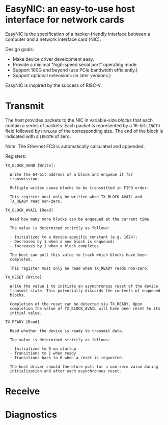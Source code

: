 # EasyNIC: an easy-to-use host interface for network cards

EasyNIC is the specification of a hacker-friendly interface between a
computer and a network interface card (NIC).

Design goals:
- Make device driver development easy.
- Provide a minimal "high-speed serial port" operating mode.
- Support 100G and beyond (use PCIe bandwidth efficiently.)
- Support optional extensions (in later versions.)

EasyNIC is inspired by the success of RISC-V.

# Transmit

The host provides packets to the NIC in variable-size *blocks* that
each contain a series of packets. Each packet is represented by a
16-bit `LENGTH` field followed by `PAYLOAD` of the corresponding
size. The end of the block is indicated with a `LENGTH` of zero.

Note: The Ethernet FCS is automatically calculated and appended.

Registers:

    TX_BLOCK_SEND [Write]:

      Write the 64-bit address of a block and enqueue it for
      transmission.

      Multiple writes cause blocks to be transmitted in FIFO order.

      This register must only be written when TX_BLOCK_AVAIL and
      TX_READY read non-zero.

    TX_BLOCK_AVAIL [Read]

      Read how many more blocks can be enqueued at the current time.

      The value is determined strictly as follows:

      - Initialized to a device-specific constant (e.g. 1024);
      - Decreases by 1 when a new block is enqueued;
      - Increases by 1 when a block completes.

      The host can poll this value to track which blocks have been
      completed.

      This register must only be read when TX_READY reads non-zero.

    TX_RESET [Write]

      Write the value 1 to initiate an asynchronous reset of the device
      transmit state. This potentially discards the contents of enqueued
      blocks.

      Completion of the reset can be detected via TX_READY. Upon
      completion the value of TX_BLOCK_AVAIL will have been reset to its
      initial value.

    TX_READY [Read]

      Read whether the device is ready to transmit data.

      The value is determined strictly as follows:

      - Initialized to 0 on startup.
      - Transitions to 1 when ready.
      - Transitions back to 0 when a reset is requested.

      The host driver should therefore poll for a non-zero value during
      initialization and after each asynchronous reset.

# Receive
# Diagnostics


